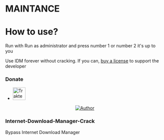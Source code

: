 # MAINTANCE

# How to use?
Run with Run as administrator and press number 1 or number 2 it's up to you

Use IDM forever without cracking. If you can, [buy a license](https://secure.internetdownloadmanager.com/buy_idm.html) to support the developer



### Donate
* <a href="https://trakteer.id/fakhrijuanda12" target="_blank"><img id="wse-buttons-preview" src="https://cdn.trakteer.id/images/embed/trbtn-red-1.png" height="40" style="border:0px;height:40px;" alt="Trakteer Saya"></a>

<p align="center">
<a href="https://github.com/fskhrijuanda"><img title="Author" src="https://img.shields.io/badge/badge/Author-Fakhri-red.svg?style=for-the-badge&logo=github"></a>
</p>



### Internet-Download-Manager-Crack
Bypass Internet Download Manager
